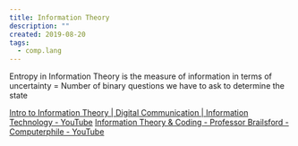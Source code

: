 ```yaml
---
title: Information Theory
description: ""
created: 2019-08-20
tags:
  - comp.lang
---
```


Entropy in Information Theory is the measure of information in terms of uncertainty
= Number of binary questions we have to ask to determine the state

[Intro to Information Theory | Digital Communication | Information Technology - YouTube](https://www.youtube.com/watch?v=_PG-jJKB_do)
[Information Theory & Coding - Professor Brailsford - Computerphile - YouTube](https://www.youtube.com/playlist?list=PLzH6n4zXuckpKAj1_88VS-8Z6yn9zX_P6)
